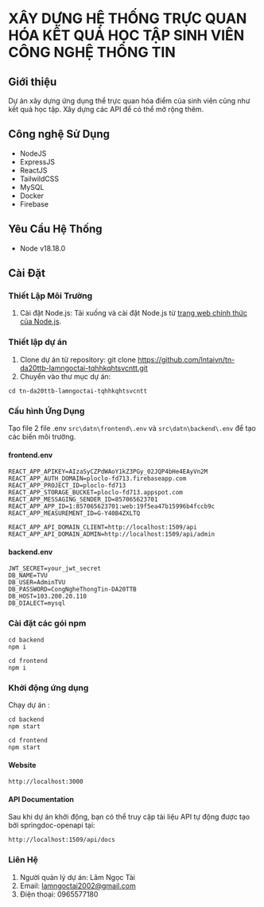 # XÂY DỰNG HỆ THỐNG TRỰC QUAN HÓA KẾT QUẢ HỌC TẬP SINH VIÊN CÔNG NGHỆ THÔNG TIN


## Giới thiệu
Dự án xây dựng ứng dụng thể trực quan hóa điểm của sinh viên cũng như kết quả học tập. Xây dựng các API để có thể mở rộng thêm.

## Công nghệ Sử Dụng
- NodeJS
- ExpressJS
- ReactJS
- TailwildCSS
- MySQL
- Docker
- Firebase

## Yêu Cầu Hệ Thống
- Node v18.18.0
## Cài Đặt

### Thiết Lập Môi Trường
1. Cài đặt Node.js: Tải xuống và cài đặt Node.js từ [trang web chính thức của Node.js](https://nodejs.org/en/download/).

### Thiết lập dự án
1. Clone dự án từ repository:
   git clone https://github.com/lntaivn/tn-da20ttb-lamngoctai-tqhhkqhtsvcntt.git
2. Chuyển vào thư mục dự án:
```
cd tn-da20ttb-lamngoctai-tqhhkqhtsvcntt
```
### Cấu hình Ứng Dụng
Tạo file 2 file .env `src\datn\frontend\.env` và `src\datn\backend\.env` để tạo các biến môi trường.

#### frontend\.env
```properties
REACT_APP_APIKEY=AIzaSyCZPdWAoY1kZ3PGy_02JQP4bHe4EAyVn2M
REACT_APP_AUTH_DOMAIN=ploclo-fd713.firebaseapp.com
REACT_APP_PROJECT_ID=ploclo-fd713
REACT_APP_STORAGE_BUCKET=ploclo-fd713.appspot.com
REACT_APP_MESSAGING_SENDER_ID=857065623701
REACT_APP_APP_ID=1:857065623701:web:19f5ea47b15996b4fccb9c
REACT_APP_MEASUREMENT_ID=G-Y40B4ZXLTQ

REACT_APP_API_DOMAIN_CLIENT=http://localhost:1509/api
REACT_APP_API_DOMAIN_ADMIN=http://localhost:1509/api/admin
```

#### backend\.env
```properties
JWT_SECRET=your_jwt_secret
DB_NAME=TVU
DB_USER=AdminTVU
DB_PASSWORD=CongNgheThongTin-DA20TTB
DB_HOST=103.200.20.110
DB_DIALECT=mysql
```

### Cài đặt các gói npm 
```
cd backend
npm i 
```
```
cd frontend
npm i
```

### Khởi động ứng dụng
Chạy dự án :
```
cd backend
npm start
```
```
cd frontend
npm start
```
#### Website
```
http://localhost:3000
```

#### API Documentation
Sau khi dự án khởi động, bạn có thể truy cập tài liệu API tự động được tạo bởi springdoc-openapi tại:
```
http://localhost:1509/api/docs
```
### Liên Hệ
1. Người quản lý dự án: Lâm Ngọc Tài
2. Email: lamngoctai2002@gmail.com
3. Điện thoại: 0965577180

